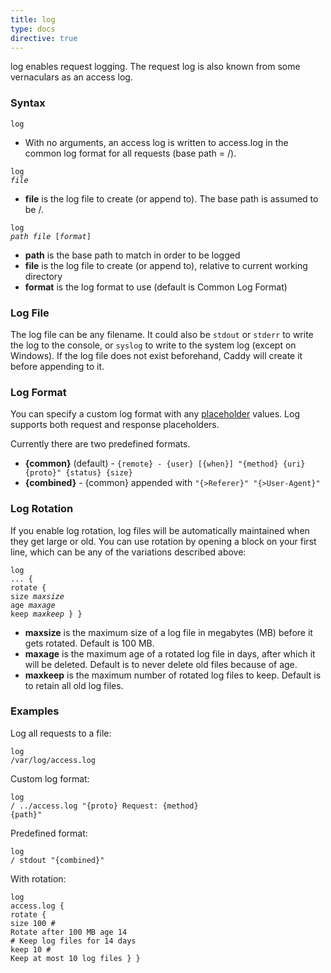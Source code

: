 ```yaml
---
title: log
type: docs
directive: true
---
```


log enables request logging. The request log is also known from some vernaculars as an access log.

### Syntax

<code class="block"><span class="hl-directive">log</span></code>

*   With no arguments, an access log is written to access.log in the common log format for all requests (base path = /).

<code class="block"><span class="hl-directive">log</span> <span class="hl-arg"><i>file</i></span></code>

*   **file** is the log file to create (or append to). The base path is assumed to be /.

<code class="block"><span class="hl-directive">log</span> <span class="hl-arg"><i>path file </i>[<i>format</i>]</span></code>

*   **path** is the base path to match in order to be logged
*   **file** is the log file to create (or append to), relative to current working directory
*   **format** is the log format to use (default is Common Log Format)


### Log File

The log file can be any filename. It could also be `stdout` or `stderr` to write the log to the console, or `syslog` to write to the system log (except on Windows). If the log file does not exist beforehand, Caddy will create it before appending to it.

### Log Format

You can specify a custom log format with any [placeholder](/docs/placeholders) values. Log supports both request and response placeholders.

Currently there are two predefined formats.

* **{common}** (default) - `{remote} - {user} [{when}] "{method} {uri} {proto}" {status} {size}`
* **{combined}** - {common} appended with `"{>Referer}" "{>User-Agent}"`

### Log Rotation

If you enable log rotation, log files will be automatically maintained when they get large or old. You can use rotation by opening a block on your first line, which can be any of the variations described above:

<code class="block"><span class="hl-directive">log</span> <span class="hl-arg">...</span> {
    <span class="hl-subdirective">rotate</span> {
		<span class="hl-subdirective">size</span> <i>maxsize</i>
		<span class="hl-subdirective">age</span>  <i>maxage</i>
		<span class="hl-subdirective">keep</span> <i>maxkeep</i>
	}
}</code>

*   **maxsize** is the maximum size of a log file in megabytes (MB) before it gets rotated. Default is 100 MB.
*   **maxage** is the maximum age of a rotated log file in days, after which it will be deleted. Default is to never delete old files because of age.
*   **maxkeep** is the maximum number of rotated log files to keep. Default is to retain all old log files.

### Examples

Log all requests to a file:

<code class="block"><span class="hl-directive">log</span> <span class="hl-arg">/var/log/access.log</span></code>

Custom log format:

<code class="block"><span class="hl-directive">log</span> <span class="hl-arg">/ ../access.log "{proto} Request: {method} {path}"</span></code>

Predefined format:

<code class="block"><span class="hl-directive">log</span> <span class="hl-arg">/ stdout "{combined}"</span></code>

With rotation:

<code class="block"><span class="hl-directive">log</span> <span class="hl-arg">access.log</span> {
	<span class="hl-subdirective">rotate</span> {
		<span class="hl-subdirective">size</span> 100 <span class="hl-comment"># Rotate after 100 MB</span>
		<span class="hl-subdirective">age</span>  14  <span class="hl-comment"># Keep log files for 14 days</span>
		<span class="hl-subdirective">keep</span> 10  <span class="hl-comment"># Keep at most 10 log files</span>
	}
}</code>
